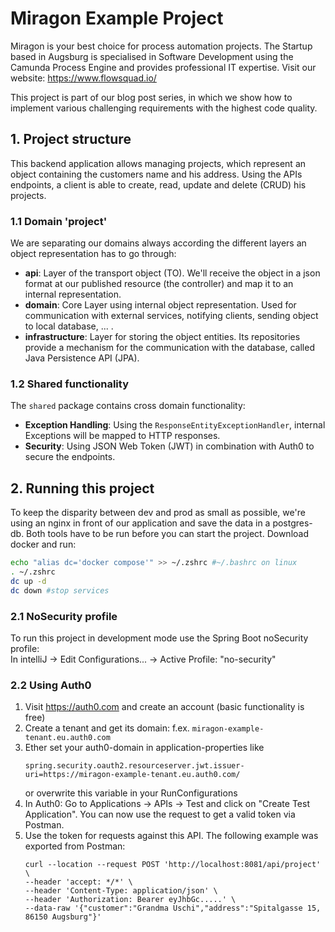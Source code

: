# Miragon Example Project
Miragon is your best choice for process automation projects. The Startup based in Augsburg is specialised in Software Development using the Camunda Process Engine and provides professional IT expertise. Visit our website: https://www.flowsquad.io/ </br>

This project is part of our blog post series, in which we show how to implement various challenging requirements with the highest code quality.

## 1. Project structure
This backend application allows managing projects, which represent an object containing the customers name and his address. 
Using the APIs endpoints, a client is able to create, read, update and delete (CRUD) his projects.

### 1.1 Domain 'project'
We are separating our domains always according the different layers an object representation has to go through:
- **api**: Layer of the transport object (TO). We'll receive the object in a json format at our published resource (the controller) and map it to an internal representation.
- **domain**: Core Layer using internal object representation. Used for communication with external services, notifying clients, sending object to local database, ... .
- **infrastructure**: Layer for storing the object entities. Its repositories provide a mechanism for the communication with the database, called Java Persistence API (JPA).

### 1.2 Shared functionality
The `shared` package contains cross domain functionality:
- **Exception Handling**: Using the `ResponseEntityExceptionHandler`, internal Exceptions will be mapped to HTTP responses.
- **Security**: Using JSON Web Token (JWT) in combination with Auth0 to secure the endpoints.


## 2. Running this project
To keep the disparity between dev and prod as small as possible, we're using an nginx in front of our application and save the data in a postgres-db.
Both tools have to be run before you can start the project. Download docker and run:
```bash
echo "alias dc='docker compose'" >> ~/.zshrc #~/.bashrc on linux
. ~/.zshrc
dc up -d
dc down #stop services
```

### 2.1 NoSecurity profile
To run this project in development mode use the Spring Boot noSecurity profile: </br>
In intelliJ -> Edit Configurations... -> Active Profile: "no-security"

### 2.2 Using Auth0
1. Visit https://auth0.com and create an account (basic functionality is free)
1. Create a tenant and get its domain: f.ex. `miragon-example-tenant.eu.auth0.com`
1. Ether set your auth0-domain in application-properties like
   ```
   spring.security.oauth2.resourceserver.jwt.issuer-uri=https://miragon-example-tenant.eu.auth0.com/
   ```
   or overwrite this variable in your RunConfigurations
1. In Auth0: Go to Applications -> APIs -> Test and click on "Create Test Application". You can now use the request to get a valid token via Postman.
1. Use the token for requests against this API. The following example was exported from Postman:
    ```
   curl --location --request POST 'http://localhost:8081/api/project' \
    --header 'accept: */*' \
    --header 'Content-Type: application/json' \
    --header 'Authorization: Bearer eyJhbGc.....' \
    --data-raw '{"customer":"Grandma Uschi","address":"Spitalgasse 15, 86150 Augsburg"}'
   ```